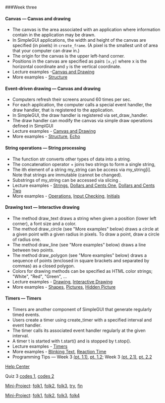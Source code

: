 ###Week three 

#### Canvas — Canvas and drawing
+ The canvas is the area associated with an application where information contain in the application may be drawn.
+ In SimpleGUI applications, the width and height of the canvas are specified (in pixels) in `create_frame`. (A pixel is the smallest unit of area that your computer can draw in.)
+ The origin for the canvas is the upper left-hand corner.
+ Positions in the canvas are specified as pairs `[x,y]` where x is the horizontal coordinate and `y` is the vertical coordinate.
+ Lecture examples -[Canvas and Drawing](http://www.codeskulptor.org/#examples-canvas_and_drawing.py)
+ More examples - [Structure](http://www.codeskulptor.org/#examples-more-3a_canvas_and_drawing-structure.py)

#### Event-driven drawing — Canvas and drawing
+ Computers refresh their screens around 60 times per sec.
+ For each application, the computer calls a special event handler, the draw handler, that is registered to the application.
+ In SimpleGUI, the draw handler is registered via set_draw_handler.
+ The draw handler can modify the canvas via simple draw operations defined in SimplGUI
+ Lecture examples - [Canvas and Drawing](http://www.codeskulptor.org/#examples-canvas_and_drawing.py)
+ More examples - [Structure](http://www.codeskulptor.org/#examples-more-3a_canvas_and_drawing-structure.py), [Echo](http://www.codeskulptor.org/#examples-more-3a_canvas_and_drawing-echo.py)

#### String operations — String processing
+ The function str converts other types of data into a string.
+ The concatenation operator + joins two strings to form a single string,
+ The ith element of a string my_string can be access via my_string[i]. Note that strings are immutable (cannot be changed).
+ Substrings of my_string can be accessed via slicing .
+ Lecture examples - [Strings](http://www.codeskulptor.org/#examples-strings-0.py), [Dollars and Cents One](http://www.codeskulptor.org/#examples-strings-1.py), [Dollars and Cents Two](http://www.codeskulptor.org/#examples-strings-2.py)
+ More examples - [Operations](http://www.codeskulptor.org/#examples-more-3a_string_processing-operations.py), [Input Checking](http://www.codeskulptor.org/#examples-more-3a_string_processing-input_checking.py), [Initials](http://www.codeskulptor.org/#examples-more-3a_string_processing-initials.py)

#### Drawing text — Interactive drawing
+ The method draw_text draws a string when given a position (lower left corner), a font size and a color.
+ The method draw_circle (see "More examples" below) draws a circle at a given point with a given radius in pixels. To draw a point, draw a circle of radius one.
+ The method draw_line (see "More examples" below) draws a line between two points.
+ The method draw_polygon (see "More examples" below) draws a sequence of points (enclosed in square brackets and separated by commas) as a closed polygon.
+ Colors for drawing methods can be specified as HTML color strings; "White", "Red", "Green", ...
+ Lecture examples - [Drawing](http://www.codeskulptor.org/#examples-drawing.py), [Interactive Drawing](http://www.codeskulptor.org/#examples-interactive_drawing.py)
+ More examples - [Shapes](http://www.codeskulptor.org/#examples-more-3a_interactive_drawing-shapes.py), [Pictures](http://www.codeskulptor.org/#examples-more-3a_interactive_drawing-pictures.py), [Hidden Picture](http://www.codeskulptor.org/#examples-more-3a_interactive_drawing-hidden_picture.py)

#### Timers — Timers
+ Timers are another component of SimpleGUI that generate regularly timed events.
+ Users create a timer using create_timer with a specified interval and event handler.
+ The timer calls its associated event handler regularly at the given interval.
+ A timer t is started with t.start() and is stopped by t.stop().
+ Lecture examples - [Timers](http://www.codeskulptor.org/#examples-timers.py)
+ More examples - [Blinking Text](http://www.codeskulptor.org/#examples-more-3b_timers-blinking_text.py), [Reaction Time](http://www.codeskulptor.org/#examples-more-3b_timers-reaction_time.py)
+ Programming Tips — Week 3 [(pt. 1.1)](http://www.codeskulptor.org/#examples-tips3-events.py), [pt. 1.2](http://www.codeskulptor.org/#user39_PCrwxyDO4c3BBZd.py); Week 3 [(pt. 2.1)](http://www.codeskulptor.org/#examples-tips3.py), [pt. 2.2](http://www.codeskulptor.org/#user39_C58aImz1PW7GPOJ.py)

[Help Center](https://class.coursera.org/interactivepython1-002/wiki/view?page=week3)

Quiz 3 [codes 1](http://www.codeskulptor.org/#user39_x882e1KcfAAUJjp.py), [codes 2](http://www.codeskulptor.org/#user39_BrM0mmI9u7O32T5.py)

[Mini-Project](https://class.coursera.org/interactivepython1-002/human_grading/view/courses/974633/assessments/30/submissions): [folk1](https://github.com/Lieke22/Interactive-Programming-in-Python-with-Coursera/blob/master/mini%20project%203%20%22Stopwatch:%20The%20Game%22.py), [folk2](http://www.codeskulptor.org/#user4-OfeP8ZhSYS-2.py), [folk3](http://www.codeskulptor.org/#user4-o6Qzh1GvX6GweBC.py), [try](http://www.codeskulptor.org/#user39_D602y2mSTlPYKmn.py), [fin](http://www.codeskulptor.org/#user39_4Y4qU6Ilv3rvSXS.py)

[Mini-Project](https://class.coursera.org/interactivepython1-002/human_grading/view/courses/974633/assessments/31/submissions): [folk1](http://www.jyuan92.com/post-165), [folk2](https://github.com/trisarasaur/pythongames/blob/master/pong.py), [folk3](http://python-alhindi.blogspot.com/2013/11/game-pong.html), [folk4](https://github.com/knnwulf/An-Introduction-to-Interactive-Programming-in-Python/blob/master/mini-project%234%20Pong.py) 
  
  




 
